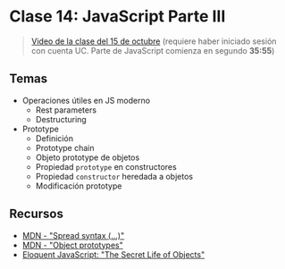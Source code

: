 # Clase 14: JavaScript Parte III

> [Video de la clase del 15 de octubre](https://drive.google.com/file/d/1eHJo9iER9wTZV0AoCQsiPIep1_DUHsxD/view?usp=sharing) (requiere haber iniciado sesión con cuenta UC. Parte de JavaScript comienza en segundo **35:55**)

## Temas
- Operaciones útiles en JS moderno
  - Rest parameters
  - Destructuring
- Prototype
  - Definición
  - Prototype chain
  - Objeto prototype de objetos
  - Propiedad `prototype` en constructores
  - Propiedad `constructor` heredada a objetos
  - Modificación prototype

## Recursos

- [MDN - "Spread syntax (...)"](https://developer.mozilla.org/en-US/docs/Web/JavaScript/Reference/Operators/Spread_syntax)
- [MDN - "Object prototypes"](https://developer.mozilla.org/en-US/docs/Learn/JavaScript/Objects/Object_prototypes)
- [Eloquent JavaScript: "The Secret Life of Objects"](https://eloquentjavascript.net/06_object.html)
